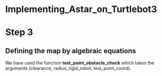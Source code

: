 # Implementing_Astar_on_Turtlebot3

# Step 3
## Defining the map by algebraic equations
We have used the function **test_point_obstacle_check** which takes the arguments (clearance, radius_rigid_robot, test_point_coord).

